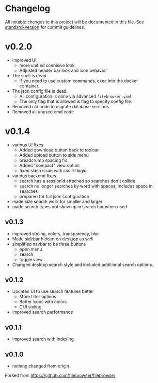 # Changelog

All notable changes to this project will be documented in this file. See [standard-version](https://github.com/conventional-changelog/standard-version) for commit guidelines.


# v0.2.0

 - improved UI
   - more unified coehisive look
   - Adjusted header bar look and icon behavior
 - The shell is dead.
   - If you need to use custom commands, exec into the docker container.
 - The json config file is dead.
   - All configuration is done via advanced `filebrowser.yaml`
   - The only flag that is allowed is flag to specify config file.
 - Removed old code to migrate database versions
 - Removed all unused cmd code

# v0.1.4
 - various UI fixes
   - Added download button back to toolbar
   - Added upload button to side menu
   - breadcrumb spacing fix
   - Added "compact" view option
   - fixed slash issue with css rtl logic
 - various backend fixes
   - search has a sessionId attached so searches don't collide
   - search no longer searches by word with spaces, includes space in searches
   - prepared for full json configuration
 - made size search work for smaller and larger
 - made search types not show up in search bar when used

## v0.1.3

 - improved styling, colors, transparency, blur
 - Made sidebar hidden on desktop as well
 - simplified navbar to be three buttons
   - open menu
   - search
   - toggle view
 - Changed desktop search style and included additional search options.

## v0.1.2

 - Updated UI to use search features better
   - More filter options
   - Better icons with colors
   - GUI styling
 - Improved search performance

## v0.1.1

 - Improved search with indexing

## v0.1.0

 - nothing changed from origin.

Forked from https://github.com/filebrowser/filebrowser
